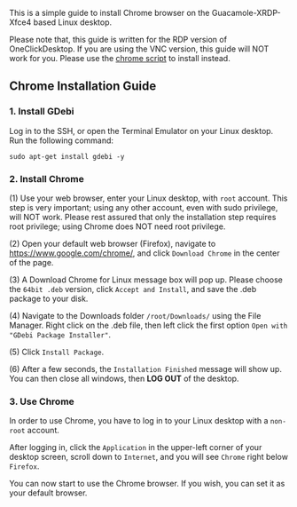 This is a simple guide to install Chrome browser on the Guacamole-XRDP-Xfce4 based Linux desktop.

Please note that, this guide is written for the RDP version of OneClickDesktop.  If you are using the VNC version, this guide will NOT work for you.  Please use the [chrome script](https://github.com/Har-Kuun/OneClickDesktop/blob/master/plugins/ChromeBrowser.sh) to install instead.

## Chrome Installation Guide

### 1. Install GDebi

Log in to the SSH, or open the Terminal Emulator on your Linux desktop.  Run the following command:

```
sudo apt-get install gdebi -y
```

### 2. Install Chrome

(1) Use your web browser, enter your Linux desktop, with `root` account.  This step is very important; using any other account, even with sudo privilege, will NOT work.  Please rest assured that only the installation step requires root privilege; using Chrome does NOT need root privilege.

(2) Open your default web browser (Firefox), navigate to https://www.google.com/chrome/, and click `Download Chrome` in the center of the page.

(3) A Download Chrome for Linux message box will pop up.  Please choose the `64bit .deb` version, click `Accept and Install`, and save the .deb package to your disk.

(4) Navigate to the Downloads folder `/root/Downloads/` using the File Manager.  Right click on the .deb file, then left click the first option `Open with "GDebi Package Installer"`.

(5) Click `Install Package`.

(6) After a few seconds, the `Installation Finished` message will show up.  You can then close all windows, then __LOG OUT__ of the desktop.

### 3. Use Chrome

In order to use Chrome, you have to log in to your Linux desktop with a `non-root` account.

After logging in, click the `Application` in the upper-left corner of your desktop screen, scroll down to `Internet`, and you will see `Chrome` right below `Firefox`.

You can now start to use the Chrome browser.  If you wish, you can set it as your default browser.
